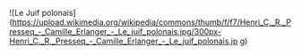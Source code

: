 ![Le Juif polonais](https://upload.wikimedia.org/wikipedia/commons/thumb/f/f7/Henri_C._R._Presseq_-_Camille_Erlanger_-_Le_juif_polonais.jpg/300px-Henri_C._R._Presseq_-_Camille_Erlanger_-_Le_juif_polonais.jp g)
